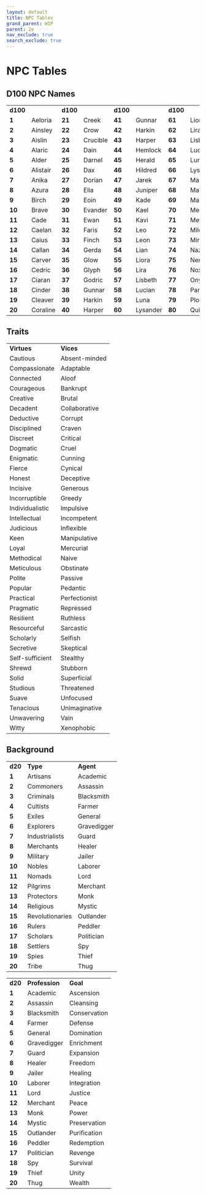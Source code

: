 ```yaml
---
layout: default
title: NPC Tables
grand_parent: WIP
parent: 2e 
nav_exclude: true
search_exclude: true
---
```


# NPC Tables

## D100 NPC Names

|          |          |          |          |          |          |          |           |          |            |
| -------- | -------- | -------- | -------- | -------- | -------- | -------- | --------- | -------- | ---------- |
| **d100** |          | **d100** |          | **d100** |          | **d100** |           | **d100** |            |
| **1**    | Aeloria  | **21**   | Creek    | **41**   | Gunnar   | **61**   | Liora     | **81**   | Rolan      |
| **2**    | Ainsley  | **22**   | Crow     | **42**   | Harkin   | **62**   | Lira      | **82**   | Rush       |
| **3**    | Aislin   | **23**   | Crucible | **43**   | Harper   | **63**   | Lisbeth   | **83**   | Seraphine  |
| **4**    | Alaric   | **24**   | Dain     | **44**   | Hemlock  | **64**   | Lucian    | **84**   | Serina     |
| **5**    | Alder    | **25**   | Darnel   | **45**   | Herald   | **65**   | Luna      | **85**   | Shade      |
| **6**    | Alistair | **26**   | Dax      | **46**   | Hildred  | **66**   | Lysander  | **86**   | Sharpsight |
| **7**    | Anika    | **27**   | Dorian   | **47**   | Jarek    | **67**   | Marcellus | **87**   | Shroud     |
| **8**    | Azura    | **28**   | Elia     | **48**   | Juniper  | **68**   | Mariner   | **88**   | Sky        |
| **9**    | Birch    | **29**   | Eoin     | **49**   | Kade     | **69**   | Marius    | **89**   | Spade      |
| **10**   | Brave    | **30**   | Evander  | **50**   | Kael     | **70**   | Mend      | **90**   | Spike      |
| **11**   | Cade     | **31**   | Ewan     | **51**   | Kavi     | **71**   | Merrit    | **91**   | Stellan    |
| **12**   | Caelan   | **32**   | Faris    | **52**   | Leo      | **72**   | Milo      | **92**   | Stem       |
| **13**   | Caius    | **33**   | Finch    | **53**   | Leon     | **73**   | Mirth     | **93**   | Storm      |
| **14**   | Callan   | **34**   | Gerda    | **54**   | Lian     | **74**   | Nazira    | **94**   | Tanner     |
| **15**   | Carver   | **35**   | Glow     | **55**   | Liora    | **75**   | Neria     | **95**   | Taran      |
| **16**   | Cedric   | **36**   | Glyph    | **56**   | Lira     | **76**   | Nox       | **96**   | Taros      |
| **17**   | Ciaran   | **37**   | Godric   | **57**   | Lisbeth  | **77**   | Onyx      | **97**   | Thaddeus   |
| **18**   | Cinder   | **38**   | Gunnar   | **58**   | Lucian   | **78**   | Pan       | **98**   | Thistle    |
| **19**   | Cleaver  | **39**   | Harkin   | **59**   | Luna     | **79**   | Plow      | **99**   | Thyme      |
| **20**   | Coraline | **40**   | Harper   | **60**   | Lysander | **80**   | Quill     | **100**  | Tiberius   |

## Traits

|                 |               |
| --------------- | ------------- |
| **Virtues**     | **Vices**     |
| Cautious        | Absent-minded |
| Compassionate   | Adaptable     |
| Connected       | Aloof         |
| Courageous      | Bankrupt      |
| Creative        | Brutal        |
| Decadent        | Collaborative |
| Deductive       | Corrupt       |
| Disciplined     | Craven        |
| Discreet        | Critical      |
| Dogmatic        | Cruel         |
| Enigmatic       | Cunning       |
| Fierce          | Cynical       |
| Honest          | Deceptive     |
| Incisive        | Generous      |
| Incorruptible   | Greedy        |
| Individualistic | Impulsive     |
| Intellectual    | Incompetent   |
| Judicious       | Inflexible    |
| Keen            | Manipulative  |
| Loyal           | Mercurial     |
| Methodical      | Naive         |
| Meticulous      | Obstinate     |
| Polite          | Passive       |
| Popular         | Pedantic      |
| Practical       | Perfectionist |
| Pragmatic       | Repressed     |
| Resilient       | Ruthless      |
| Resourceful     | Sarcastic     |
| Scholarly       | Selfish       |
| Secretive       | Skeptical     |
| Self-sufficient | Stealthy      |
| Shrewd          | Stubborn      |
| Solid           | Superficial   |
| Studious        | Threatened    |
| Suave           | Unfocused     |
| Tenacious       | Unimaginative |
| Unwavering      | Vain          |
| Witty           | Xenophobic    |


## Background

|         |                 |             |
| ------- | --------------- | ----------- |
| **d20** | **Type**        | **Agent**   |
| **1**   | Artisans        | Academic    |
| **2**   | Commoners       | Assassin    |
| **3**   | Criminals       | Blacksmith  |
| **4**   | Cultists        | Farmer      |
| **5**   | Exiles          | General     |
| **6**   | Explorers       | Gravedigger |
| **7**   | Industrialists  | Guard       |
| **8**   | Merchants       | Healer      |
| **9**   | Military        | Jailer      |
| **10**  | Nobles          | Laborer     |
| **11**  | Nomads          | Lord        |
| **12**  | Pilgrims        | Merchant    |
| **13**  | Protectors      | Monk        |
| **14**  | Religious       | Mystic      |
| **15**  | Revolutionaries | Outlander   |
| **16**  | Rulers          | Peddler     |
| **17**  | Scholars        | Politician  |
| **18**  | Settlers        | Spy         |
| **19**  | Spies           | Thief       |
| **20**  | Tribe           | Thug        |

|         |                |              |
| ------- | -------------- | ------------ |
| **d20** | **Profession** | **Goal**     |
| **1**   | Academic       | Ascension    |
| **2**   | Assassin       | Cleansing    |
| **3**   | Blacksmith     | Conservation |
| **4**   | Farmer         | Defense      |
| **5**   | General        | Domination   |
| **6**   | Gravedigger    | Enrichment   |
| **7**   | Guard          | Expansion    |
| **8**   | Healer         | Freedom      |
| **9**   | Jailer         | Healing      |
| **10**  | Laborer        | Integration  |
| **11**  | Lord           | Justice      |
| **12**  | Merchant       | Peace        |
| **13**  | Monk           | Power        |
| **14**  | Mystic         | Preservation |
| **15**  | Outlander      | Purification |
| **16**  | Peddler        | Redemption   |
| **17**  | Politician     | Revenge      |
| **18**  | Spy            | Survival     |
| **19**  | Thief          | Unity        |
| **20**  | Thug           | Wealth       |